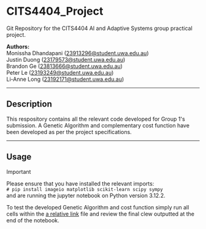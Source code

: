# CITS4404_Project

Git Repository for the CITS4404 AI and Adaptive Systems group practical project.

**Authors:**\
Monissha Dhandapani (23913296@student.uwa.edu.au)\
Justin Duong (23179573@student.uwa.edu.au)\
Brandon Ge (23813666@student.uwa.edu.au)\
Peter Le (23193249@student.uwa.edu.au)\
Li-Anne Long (23192171@student.uwa.edu.au)

---

## Description

This respository contains all the relevant code developed for Group 1's submission. A Genetic Algorithm and complementary cost function have been developed as per the project specifications.

---

## Usage

> [!IMPORTANT]
> Please ensure that you have installed the relevant imports:\
> `# pip install imageio matplotlib scikit-learn scipy sympy`\
> and are running the jupyter notebook on Python version 3.12.2.

To test the developed Genetic Algorithm and cost function simply run all cells within the [a relative link](OurCamoWorm.ipynb) file and review the final clew outputted at the end of the notebook.
